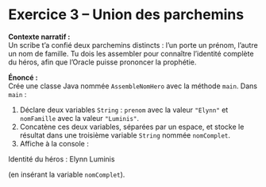 # Exercice 3 – Union des parchemins

**Contexte narratif :**  
Un scribe t’a confié deux parchemins distincts : l’un porte un prénom, l’autre un nom de famille. Tu dois les assembler pour connaître l’identité complète du héros, afin que l’Oracle puisse prononcer la prophétie.

**Énoncé :**  
Crée une classe Java nommée `AssembleNomHero` avec la méthode `main`. Dans `main` :  
1. Déclare deux variables `String` : `prenom` avec la valeur `"Elynn"` et `nomFamille` avec la valeur `"Luminis"`.  
2. Concatène ces deux variables, séparées par un espace, et stocke le résultat dans une troisième variable `String` nommée `nomComplet`.  
3. Affiche à la console :  

Identité du héros : Elynn Luminis

(en insérant la variable `nomComplet`).  

